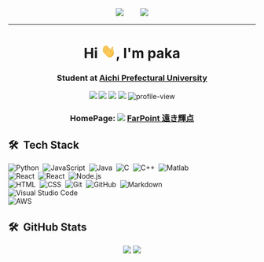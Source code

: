 <div align="center">
  <img src="https://cdn.rpaka.dev/paka.png" height="200" style="margin-right: 30px;"/>
  <img src="https://cdn.rpaka.dev/icon/pakabot.png" height="200"/>
</div>
<hr>
<h1 align="center">Hi <img src="https://raw.githubusercontent.com/ABSphreak/ABSphreak/master/gifs/Hi.gif" width="30px">, I'm paka</h1>
<h3 align="center">Student at <a href="https://www.aichi-pu.ac.jp/eng/">Aichi Prefectural University</a></h3>
<p align="center">

<p align="center">
<a href="https://twitter.com/ritsu2891"><img src="https://img.shields.io/badge/-@ritsu2891-1DA1F2?style=flat&logo=Twitter&logoColor=white"/></a>
<a href="https://www.facebook.com/ritsu2891"><img src="https://img.shields.io/badge/-@ritsu2891-1877F2?style=flat&logo=Facebook&logoColor=white"/></a>
<a href="https://www.linkedin.com/in/ritsu2891/"><img src="https://img.shields.io/badge/-Ritsuki%20Kokubo-0077B5?style=flat&logo=Linkedin&logoColor=white"/></a>
<a href="mailto:ritsu2891@gmail.com"><img src="https://img.shields.io/badge/-ritsu2891@gmail.com-D14836?style=flat&logo=Gmail&logoColor=white"/></a>
<img src="https://komarev.com/ghpvc/?username=ritsu2891" alt="profile-view" />
</p>


<h3 align="center">
  HomePage: <img src="https://cdn.rpaka.dev/farpoint.png" height="20" />  <a href="https://www.farpoint.jp">FarPoint 遠き輝点</a>
</h3>

## 🛠 &nbsp;Tech Stack

![Python](https://img.shields.io/badge/-Python-05122A?style=flat&logo=python)&nbsp;
![JavaScript](https://img.shields.io/badge/-JavaScript-05122A?style=flat&logo=javascript)&nbsp;
![Java](https://img.shields.io/badge/-Java-05122A?style=flat&logo=Java&logoColor=FFA518)&nbsp;
![C](https://img.shields.io/badge/-C-05122A?style=flat&logo=C&logoColor=A8B9CC)&nbsp;
![C++](https://img.shields.io/badge/-C++-05122A?style=flat&logo=C%2B%2B&logoColor=00599C)&nbsp;
![Matlab](https://img.shields.io/badge/-Matlab-05122A?style=flat&logo=matlab)&nbsp;\
![React](https://img.shields.io/badge/-React-05122A?style=flat&logo=react)&nbsp;
![React](https://img.shields.io/badge/-Vue.js-05122A?style=flat&logo=vue.js)&nbsp;
![Node.js](https://img.shields.io/badge/-Node.js-05122A?style=flat&logo=node.js)&nbsp;\
![HTML](https://img.shields.io/badge/-HTML-05122A?style=flat&logo=HTML5)&nbsp;
![CSS](https://img.shields.io/badge/-CSS-05122A?style=flat&logo=CSS3&logoColor=1572B6)&nbsp;
![Git](https://img.shields.io/badge/-Git-05122A?style=flat&logo=git)&nbsp;
![GitHub](https://img.shields.io/badge/-GitHub-05122A?style=flat&logo=github)&nbsp;
![Markdown](https://img.shields.io/badge/-Markdown-05122A?style=flat&logo=markdown)\
![Visual Studio Code](https://img.shields.io/badge/-Visual%20Studio%20Code-05122A?style=flat&logo=visual-studio-code&logoColor=007ACC)&nbsp;\
![AWS](https://img.shields.io/badge/-AWS-05122A?style=flat&logo=amazon-aws)

## 🛠 &nbsp;GitHub Stats
<div align="center">
<img src="https://github-readme-stats.vercel.app/api/top-langs/?username=ritsu2891&show_icons=true&icon_color=805AD5&text_color=718096&bg_color=ffffff00&include_all_commits=true&count_private=true&hide_border=true&layout=compact" />
<img src="https://github-readme-stats-eight-theta.vercel.app/api?username=ritsu2891&show_icons=true&icon_color=805AD5&text_color=718096&bg_color=ffffff00&include_all_commits=true&count_private=true&hide_border=true" />
</div>
